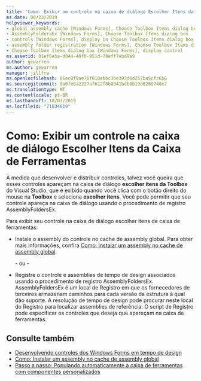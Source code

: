 ```yaml
---
title: 'Como: Exibir um controle na caixa de diálogo Escolher Itens da Caixa de Ferramentas'
ms.date: 08/23/2019
helpviewer_keywords:
- global assembly cache [Windows Forms], Choose Toolbox Items dialog box
- AssemblyFoldersEx [Windows Forms], Choose Toolbox Items dialog box
- controls [Windows Forms], display in Choose Toolbox Items dialog box
- assembly folder registration [Windows Forms], Choose Toolbox Items dialog box
- Choose Toolbox Items dialog box [Windows Forms], display control
ms.assetid: 01ef6eba-d044-40f0-951d-78eff7ebd9a9
author: gewarren
ms.author: gewarren
manager: jillfra
ms.openlocfilehash: 86ec8f9ae76f010ebbc3be393d8d257ba5cfc6b6
ms.sourcegitcommit: 8a0fe8a2227af612f8b8941bdb8b19d6268748e7
ms.translationtype: MT
ms.contentlocale: pt-BR
ms.lasthandoff: 10/03/2019
ms.locfileid: "71834619"
---
```

# <a name="how-to-display-a-control-in-the-choose-toolbox-items-dialog-box"></a>Como: Exibir um controle na caixa de diálogo Escolher Itens da Caixa de Ferramentas

À medida que desenvolver e distribuir controles, talvez você queira que esses controles apareçam na caixa de diálogo **escolher itens da Toolbox** do Visual Studio, que é exibido quando você clica com o botão direito do mouse na **Toolbox** e seleciona **escolher itens**. Você pode permitir que seu controle apareça na caixa de diálogo usando o procedimento de registro AssemblyFoldersEx.

Para exibir seu controle na caixa de diálogo escolher itens de caixa de ferramentas:

- Instale o assembly do controle no cache de assembly global. Para obter mais informações, confira [Como: Instalar um assembly no cache de assembly global](../../app-domains/install-assembly-into-gac.md).

  - ou -

- Registre o controle e assemblies de tempo de design associados usando o procedimento de registro AssemblyFoldersEx. AssemblyFoldersEx é um local de Registro em que os fornecedores de terceiros armazenam caminhos para cada versão da estrutura à qual dão suporte. A resolução de tempo de design pode procurar neste local do Registro para localizar assemblies de referência. O script de Registro pode especificar os controles que deseja que apareçam na caixa de ferramentas.

## <a name="see-also"></a>Consulte também

- [Desenvolvendo controles dos Windows Forms em tempo de design](developing-windows-forms-controls-at-design-time.md)
- [Como: Instalar um assembly no cache de assembly global](../../app-domains/install-assembly-into-gac.md)
- [Passo a passo: Populando automaticamente a caixa de ferramentas com componentes personalizados](walkthrough-automatically-populating-the-toolbox-with-custom-components.md)
